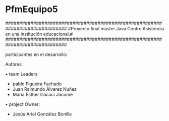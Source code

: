 # PfmEquipo5

##############################################################################
#Proyecto final master Java ControlAsistencia en una institución educacional.#
##############################################################################

participantes en el desarrollo:

 Autores:

• team Leaders
- pablo Figueira Fachado
- Juan Raimundo Álvarez Nuñez
- María Esther Illacuci Jácome

• project Owner:
- Jesús Ariel González Bonilla